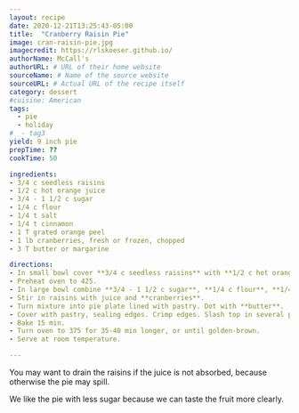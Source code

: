 ```yaml
---
layout: recipe
date: 2020-12-21T13:25:43-05:00
title:  "Cranberry Raisin Pie" 
image: cran-raisin-pie.jpg 
imagecredit: https://rlskoeser.github.io/
authorName: McCall's
authorURL: # URL of their home website
sourceName: # Name of the source website
sourceURL: # Actual URL of the recipe itself
category: dessert
#cuisine: American
tags: 
  - pie
  - holiday
#  - tag3 
yield: 9 inch pie
prepTime: ??
cookTime: 50

ingredients:
- 3/4 c seedless raisins
- 1/2 c hot orange juice
- 3/4 - 1 1/2 c sugar
- 1/4 c flour
- 1/4 t salt
- 1/4 t cinnamon
- 1 T grated orange peel
- 1 lb cranberries, fresh or frozen, chopped
- 3 T butter or margarine

directions:
- In small bowl cover **3/4 c seedless raisins** with **1/2 c hot orange juice**. Let stand 10 min.
- Preheat oven to 425. 
- In large bowl combine **3/4 - 1 1/2 c sugar**, **1/4 c flour**, **1/4 t salt**, **1/4 t cinnamon**, **1 T grated orange peel**.
- Stir in raisins with juice and **cranberries**.
- Turn mixture into pie plate lined with pastry. Dot with **butter**.
- Cover with pastry, sealing edges. Crimp edges. Slash top in several places to let steam escape, or use a “floating” crust top.
- Bake 15 min. 
- Turn oven to 375 for 35-40 min longer, or until golden-brown. 
- Serve at room temperature.

---
```



You may want to drain the raisins if the juice is not absorbed, because otherwise the pie may spill.

We like the pie with less sugar because we can taste the fruit more clearly.
